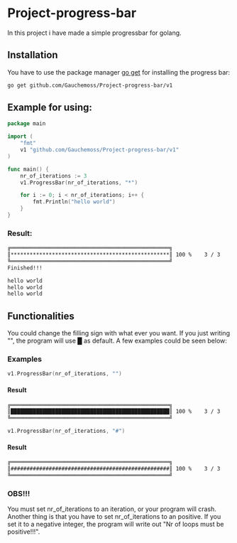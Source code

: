 # Project-progress-bar

In this project i have made a simple progressbar for golang.

## Installation

You have to use the package manager [go get](https://golang.org/cmd/go/) for installing the progress bar:

```bash
go get github.com/Gauchemoss/Project-progress-bar/v1
```

## Example for using:
```go
package main

import (
    "fmt"
    v1 "github.com/Gauchemoss/Project-progress-bar/v1"
)

func main() {
    nr_of_iterations := 3
    v1.ProgressBar(nr_of_iterations, "*")

    for i := 0; i < nr_of_iterations; i++ {
        fmt.Println("hello world")
    }
}
```

### Result:
```bash
╔══════════════════════════════════════════════════╗
║**************************************************║ 100 %    3 / 3
╚══════════════════════════════════════════════════╝
Finished!!!

hello world
hello world
hello world
```

## Functionalities

You could change the filling sign with what ever you want. If you just writing "", the program will use █ as default. A few examples could be seen below:

### Examples

```go
v1.ProgressBar(nr_of_iterations, "")
```

#### Result
```bash
╔══════════════════════════════════════════════════╗
║██████████████████████████████████████████████████║ 100 %    3 / 3
╚══════════════════════════════════════════════════╝
```

```go
v1.ProgressBar(nr_of_iterations, "#")
```
#### Result
```bash
╔══════════════════════════════════════════════════╗
║##################################################║ 100 %    3 / 3
╚══════════════════════════════════════════════════╝
```
### OBS!!!
You must set nr_of_iterations to an iteration, or your program will crash. 
Another thing is that you have to set nr_of_iterations to an positive. If you set it to a negative integer, the program will write out "Nr of loops must be positive!!!".

